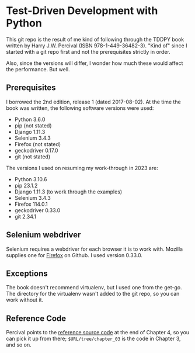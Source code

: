 # Test-Driven Development with Python

This git repo is the result of me kind of following through the TDDPY book
written by Harry J.W. Percival (ISBN 978-1-449-36482-3). "Kind of" since I
started with a git repo first and not the prerequisites strictly in order.

Also, since the versions will differ, I wonder how much these would affect
the performance. But well.

## Prerequisites

I borrowed the 2nd edition, release 1 (dated 2017-08-02). At the time the
book was written, the following software versions were used:

  - Python 3.6.0
  - pip (not stated)
  - Django 1.11.3
  - Selenium 3.4.3
  - Firefox (not stated)
  - geckodriver 0.17.0
  - git (not stated)

The versions I used on resuming my work-through in 2023 are:

  - Python 3.10.6
  - pip 23.1.2
  - Django 1.11.3 (to work through the examples)
  - Selenium 3.4.3
  - Firefox 114.0.1
  - geckodriver 0.33.0
  - git 2.34.1

## Selenium webdriver

Selenium requires a webdriver for each browser it is to work with. Mozilla
supplies one for [Firefox][gecko] on Github. I used version 0.33.0.

## Exceptions

The book doesn't recommend virtualenv, but I used one from the get-go. The
directory for the virtualenv wasn't added to the git repo, so you can work
without it.

## Reference Code

Percival points to the [reference source code][hjpw] at the end of Chapter
4, so you can pick it up from there; `$URL/tree/chapter_03` is the code in
Chapter 3, and so on.

[hjpw]:https://github.com/hjpw/book-example
[gecko]:https://github.com/mozilla/geckodriver/releases
